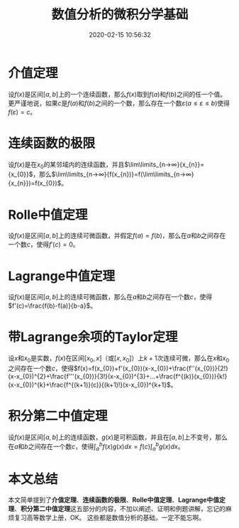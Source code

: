 ﻿---
title: 数值分析的微积分学基础
date: 2020-02-15 10:56:32
summary: 本文介绍一些数值分析的微积分学基础知识。
mathjax: true
tags:
- 数值分析
categories:
- 计算机科学的数学基础
---

# 介值定理

设$f(x)$是区间$[a, b]$上的一个连续函数，那么$f(x)$取到$f(a)$和$f(b)$之间的任一个值。
更严谨地说，如果$c$是$f(a)$和$f(b)$之间的一个数，那么存在一个数$ε$$(a ≤ ε ≤ b)$使得$f(ε) = c$。

# 连续函数的极限

设$f(x)$是在$x_{0}$的某邻域内的连续函数，并且$\lim\limits_{n→∞}{x_{n}}={x_{0}}$，那么$\lim\limits_{n→∞}{f(x_{n})}=f(\lim\limits_{n→∞}{x_{n}})=f(x_{0})$。

# Rolle中值定理

设$f(x)$是区间$[a, b]$上的连续可微函数，并假定$f(a) = f(b)$，那么在$a$和$b$之间存在一个数$c$，使得$f'(c) = 0$。 

# Lagrange中值定理

设$f(x)$是区间$[a, b]$上的连续可微函数，那么在$a$和$b$之间存在一个数$c$，使得$f'(c)=\frac{f(b)-f(a)}{b-a}$。

# 带Lagrange余项的Taylor定理

设$x$和$x_{0}$是实数，$f(x)$在区间$[x_{0}, x]$（或$[x, x_{0}]$）上$k+1$次连续可微，那么在$x$和$x_{0}$之间存在一个数$c$，使得$f(x)=f(x_{0})+f'(x_{0})(x-x_{0})+\frac{f''(x_{0})}{2!}(x-x_{0})^{2}+\frac{f'''(x_{0})}{3!}(x-x_{0})^{3}+...+\frac{f^{(k)}(x_{0})}{k!}(x-x_{0})^{k}+\frac{f^{(k+1)}(c)}{(k+1)!}(x-x_{0})^{k+1}$。

# 积分第二中值定理
设$f(x)$是区间$[a, b]$上的连续函数，$g(x)$是可积函数，并且在$[a, b]$上不变号，那么在$a$和$b$之间存在一个数$c$，使得$\int_{a}^{b}{f(x)g(x)dx}=f(c)\int_{a}^{b}{g(x)dx}$。

# 本文总结

本文简单提到了**介值定理**、**连续函数的极限**、**Rolle中值定理**、**Lagrange中值定理**、**积分第二中值定理**这五部分的内容，不加以阐述、证明和例题讲解，忘记的麻烦复习高等数学上册，OK。
这些都是数值分析的基础，一定不能忘啊。
